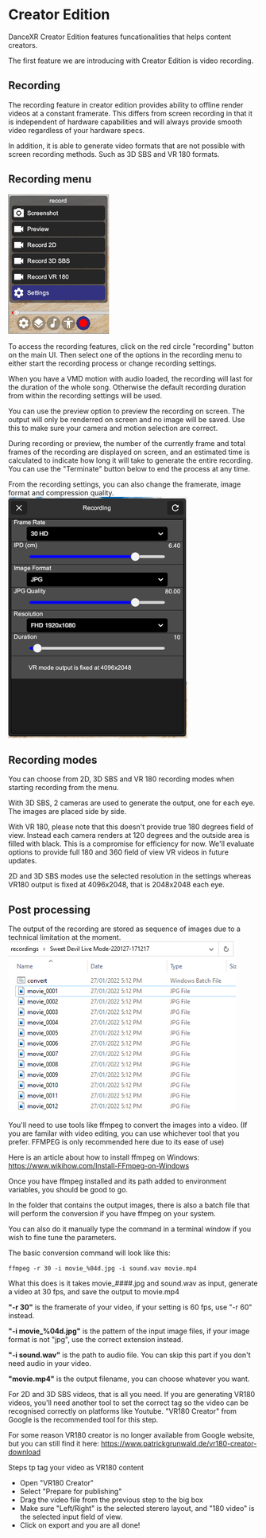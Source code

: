 # Creator Edition

DanceXR Creator Edition features funcationalities that helps content creators. 

The first feature we are introducing with Creator Edition is video recording. 

## Recording

The recording feature in creator edition provides ability to offline render videos at a constant framerate. This differs from screen recording in that it is independent of hardware capabilities and will always provide smooth video regardless of your hardware specs. 

In addition, it is able to generate video formats that are not possible with screen recording methods. Such as 3D SBS and VR 180 formats. 

## Recording menu

![Record Menu](record_menu.png)

To access the recording features, click on the red circle "recording" button on the main UI. Then select one of the options in the recording menu to either start the recording process or change recording settings. 

When you have a VMD motion with audio loaded, the recording will last for the duration of the whole song. Otherwise the default recording duration from within the recording settings will be used. 

You can use the preview option to preview the recording on screen. The output will only be renderred on screen and no image will be saved. Use this to make sure your camera and motion selection are correct. 

During recording or preview, the number of the currently frame and total frames of the recording are displayed on screen, and an estimated time is calculated to indicate how long it will take to generate the entire recording. You can use the "Terminate" button below to end the process at any time. 

From the recording settings, you can also change the framerate, image format and compression quality. 
![Record Setting](record_setting.png)

## Recording modes

You can choose from 2D, 3D SBS and VR 180 recording modes when starting recording from the menu.

With 3D SBS, 2 cameras are used to generate the output, one for each eye. The images are placed side by side. 

With VR 180, please note that this doesn't provide true 180 degrees field of view. Instead each camera renders at 120 degrees and the outside area is filled with black. This is a compromise for efficiency for now. We'll evaluate options to provide full 180 and 360 field of view VR videos in future updates. 

2D and 3D SBS modes use the selected resolution in the settings whereas VR180 output is fixed at 4096x2048, that is 2048x2048 each eye. 

## Post processing

The output of the recording are stored as sequence of images due to a technical limitation at the moment. 
![Record Images](record_images.png)

You'll need to use tools like ffmpeg to convert the images into a video. (If you are familar with video editing, you can use whichever tool that you prefer. FFMPEG is only recommended here due to its ease of use)

Here is an article about how to install ffmpeg on Windows: https://www.wikihow.com/Install-FFmpeg-on-Windows

Once you have ffmpeg installed and its path added to environment variables, you should be good to go. 

In the folder that contains the output images, there is also a batch file that will perform the conversion if you have ffmpeg on your system. 

You can also do it manually type the command in a terminal window if you wish to fine tune the parameters. 

The basic conversion command will look like this:
```
ffmpeg -r 30 -i movie_%04d.jpg -i sound.wav movie.mp4
```

What this does is it takes movie_####.jpg and sound.wav as input, generate a video at 30 fps, and save the output to movie.mp4

**"-r 30"** is the framerate of your video, if your setting is 60 fps, use "-r 60" instead. 

**"-i movie_%04d.jpg"** is the pattern of the input image files, if your image format is not "jpg", use the correct extension instead. 

**"-i sound.wav"** is the path to audio file. You can skip this part if you don't need audio in your video. 

**"movie.mp4"** is the output filename, you can choose whatever you want. 


For 2D and 3D SBS videos, that is all you need. If you are generating VR180 videos, you'll need another tool to set the correct tag so the video can be recognised correctly on platforms like Youtube. "VR180 Creator" from Google is the recommended tool for this step. 

For some reason VR180 creator is no longer available from Google website, but you can still find it here: https://www.patrickgrunwald.de/vr180-creator-download

Steps tp tag your video as VR180 content
* Open "VR180 Creator"
* Select "Prepare for publishing"
* Drag the video file from the previous step to the big box
* Make sure "Left/Right" is the selected sterero layout, and "180 video" is the selected input field of view. 
* Click on export and you are all done!

